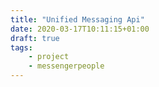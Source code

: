 ```yaml
---
title: "Unified Messaging Api"
date: 2020-03-17T10:11:15+01:00
draft: true
tags:
    - project
    - messengerpeople
---
```


